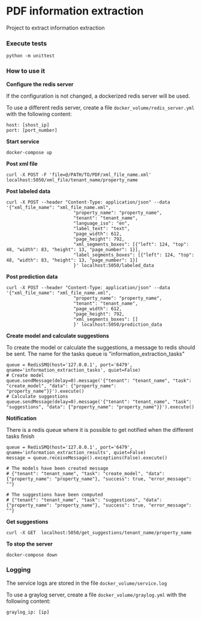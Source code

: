 # PDF information extraction

Project to extract information extraction 

### Execute tests

    python -m unittest

### How to use it

<b>Configure the redis server</b>

If the configuration is not changed, a dockerized redis server will be used.

To use a different redis server, create a file `docker_volume/redis_server.yml` with the following content:

    host: [shost_ip]
    port: [port_number]

<b>Start service</b>

    docker-compose up

<b>Post xml file</b>

    curl -X POST -F 'file=@/PATH/TO/PDF/xml_file_name.xml' localhost:5050/xml_file/tenant_name/property_name

<b>Post labeled data</b>

    curl -X POST --header "Content-Type: application/json" --data '{"xml_file_name": "xml_file_name.xml",
                             "property_name": "property_name",
                             "tenant": "tenant_name",
                             "language_iso": "en",
                             "label_text": "text",
                             "page_width": 612,
                             "page_height": 792,
                             "xml_segments_boxes": [{"left": 124, "top": 48, "width": 83, "height": 13, "page_number": 1}],
                             "label_segments_boxes": [{"left": 124, "top": 48, "width": 83, "height": 13, "page_number": 1}]
                             }' localhost:5050/labeled_data

<b>Post prediction data</b>

    curl -X POST --header "Content-Type: application/json" --data '{"xml_file_name": "xml_file_name.xml",
                             "property_name": "property_name",
                             "tenant": "tenant_name",
                             "page_width": 612,
                             "page_height": 792,
                             "xml_segments_boxes": []
                             }' localhost:5050/prediction_data

<b>Create model and calculate suggestions</b>

To create the model or calculate the suggestions, a message to redis should be sent. The name for the tasks queue is "information_extraction_tasks"

    queue = RedisSMQ(host='127.0.0.1', port='6479', qname='information_extraction_tasks', quiet=False)
    # Create model
    queue.sendMessage(delay=0).message('{"tenant": "tenant_name", "task": "create_model", "data": {"property_name": "property_name"}}').execute()
    # Calculate suggestions
    queue.sendMessage(delay=0).message('{"tenant": "tenant_name", "task": "suggestions", "data": {"property_name": "property_name"}}').execute()

<b>Notification</b>

There is a redis queue where it is possible to get notified when the different tasks finish

    queue = RedisSMQ(host='127.0.0.1', port='6479', qname='information_extraction_results', quiet=False)
    message = queue.receiveMessage().exceptions(False).execute()

    # The models have been created message
    # {"tenant": "tenant_name", "task": "create_model", "data": {"property_name": "property_name"}, "success": true, "error_message": ""}

    # The suggestions have been computed
    # {"tenant": "tenant_name", "task": "suggestions", "data": {"property_name": "property_name"}, "success": true, "error_message": ""}

<b>Get suggestions</b>

    curl -X GET  localhost:5050/get_suggestions/tenant_name/property_name


<b>To stop the server</b>

    docker-compose down
  

### Logging

The service logs are stored in the file `docker_volume/service.log`

To use a graylog server, create a file `docker_volume/graylog.yml` with the following content:

`graylog_ip: [ip]`